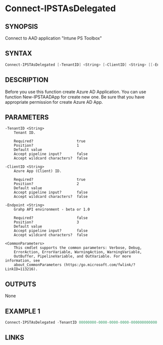 ﻿# Connect-IPSTAsDelegated

## SYNOPSIS 
Connect to AAD application "Intune PS Toolbox"

## SYNTAX
```Powershell
Connect-IPSTAsDelegated [-TenantID] <String> [-ClientID] <String> [[-Endpoint] <String>] [<CommonParameters>]
```
## DESCRIPTION
Before you use this function create Azure AD Application. You can use function New-IPSTAADApp for create new one. Be sure that you have appropriate permission for create Azure AD App.
## PARAMETERS

    -TenantID <String>
        Tenant ID.
        
        Required?                    true
        Position?                    1
        Default value                
        Accept pipeline input?       false
        Accept wildcard characters?  false
        
    -ClientID <String>
        Azure App (Client) ID.
        
        Required?                    true
        Position?                    2
        Default value                
        Accept pipeline input?       false
        Accept wildcard characters?  false
        
    -Endpoint <String>
        Grahp API environment - beta or 1.0
        
        Required?                    false
        Position?                    3
        Default value                
        Accept pipeline input?       false
        Accept wildcard characters?  false
        
    <CommonParameters>
        This cmdlet supports the common parameters: Verbose, Debug,
        ErrorAction, ErrorVariable, WarningAction, WarningVariable,
        OutBuffer, PipelineVariable, and OutVariable. For more information, see 
        about_CommonParameters (https:/go.microsoft.com/fwlink/?LinkID=113216). 
    




## OUTPUTS
None
## EXAMPLE 1
```Powershell
Connect-IPSTAsDelegated -TenantID 00000000-0000-0000-0000-000000000000 -ClientID 00000000-0000-0000-0000-000000000000
```
## LINKS 

